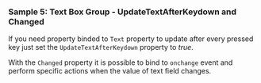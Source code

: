 ### Sample 5: Text Box Group - UpdateTextAfterKeydown and Changed

If you need property binded to `Text` property to update after every pressed key just set the `UpdateTextAfterKeydown` property to *true*.

With the `Changed` property it is possible to bind to `onchange` event and perform specific actions when the value of text field changes.
